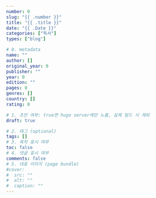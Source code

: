 ```yaml
---
number: 0
slug: "{{ .number }}"
title: "{{ .title }}"
date: "{{ .Date }}"
categories: ["독서"]
types: ["blog"]

# 0. metadata
name: ""
author: []
original_year: 0
publisher: ""
year: 0
edition: ""
pages: 0
genres: []
country: []
rating: 0

# 1. 초안 여부: true면 hugo server에만 노출, 실제 빌드 시 제외
draft: true

# 2. 태그 (optional)
tags: []
# 3. 목차 표시 여부
toc: false
# 4. 댓글 표시 여부
comments: false
# 5. 대표 이미지 (page bundle)
#cover:
#  src: ""
#  alt: ""
#  caption: ""
---
```

